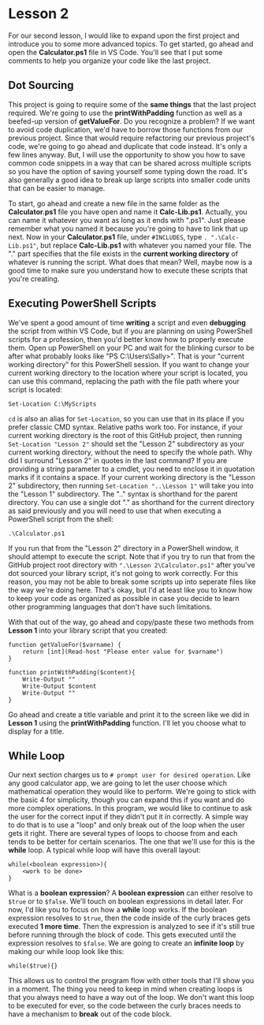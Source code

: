 # Lesson 2

For our second lesson, I would like to expand upon the first project and introduce you to some more advanced topics. To get started, go ahead and open the **Calculator.ps1** file in VS Code. You'll see that I put some comments to help you organize your code like the last project. 

## Dot Sourcing

This project is going to require some of the **same things** that the last project required. We're going to use the **printWithPadding** function as well as a beefed-up version of **getValueFor**. Do you recognize a problem? If we want to avoid code duplication, we'd have to borrow those functions from our previous project. Since that would require refactoring our previous project's code, we're going to go ahead and duplicate that code instead. It's only a few lines anyway. But, I will use the opportunity to show you how to save common code snippets in a way that can be shared across multiple scripts so you have the option of saving yourself some typing down the road. It's also generally a good idea to break up large scripts into smaller code units that can be easier to manage. 

To start, go ahead and create a new file in the same folder as the **Calculator.ps1** file you have open and name it **Calc-Lib.ps1**. Actually, you can name it whatever you want as long as it ends with ".ps1". Just please remember what you named it because you're going to have to link that up next. Now in your **Calculator.ps1** file, under `#INCLUDES`, type `. ".\Calc-Lib.ps1"`, but replace **Calc-Lib.ps1** with whatever you named your file. The ".\" part specifies that the file exists in the **current working directory** of whatever is running the script. What does that mean? Well, maybe now is a good time to make sure you understand how to execute these scripts that you're creating.

## Executing PowerShell Scripts

We've spent a good amount of time **writing** a script and even **debugging** the script from within VS Code, but if you are planning on using PowerShell scripts for a profession, then you'd better know how to properly execute them. Open up PowerShell on your PC and wait for the blinking cursor to be after what probably looks like "PS C:\Users\Sally>". That is your "current working directory" for this PowerShell session. If you want to change your current working directory to the location where your script is located, you can use this command, replacing the path with the file path where your script is located:

```
Set-Location C:\MyScripts
```

`cd` is also an alias for `Set-Location`, so you can use that in its place if you prefer classic CMD syntax. Relative paths work too. For instance, if your current working directory is the root of this GitHub project, then running `Set-Location "Lesson 2"` should set the "Lesson 2" subdirectory as your current working directory, without the need to specify the whole path. Why did I surround "Lesson 2" in quotes in the last command? If you are providing a string parameter to a cmdlet, you need to enclose it in quotation marks if it contains a space. If your current working directory is the "Lesson 2" subdirectory, then running `Set-Location "..\Lesson 1"` will take you into the "Lesson 1" subdirectory. The ".." syntax is shorthand for the parent directory. You can use a single dot "." as shorthand for the current directory as said previously and you will need to use that when executing a PowerShell script from the shell:

```
.\Calculator.ps1
```

If you run that from the "Lesson 2" directory in a PowerShell window, it should attempt to execute the script. Note that if you try to run that from the GitHub project root directory with `".\Lesson 2\Calculator.ps1"` after you've dot sourced your library script, it's not going to work correctly. For this reason, you may not be able to break some scripts up into seperate files like the way we're doing here. That's okay, but I'd at least like you to know how to keep your code as organized as possible in case you decide to learn other programming languages that don't have such limitations.

With that out of the way, go ahead and copy/paste these two methods from **Lesson 1** into your library script that you created:

```
function getValueFor($varname) {
    return [int](Read-host "Please enter value for $varname")
}

function printWithPadding($content){
    Write-Output ""
    Write-Output $content
    Write-Output ""
}
```

Go ahead and create a title variable and print it to the screen like we did in **Lesson 1** using the **printWithPadding** function. I'll let you choose what to display for a title.

## While Loop

Our next section charges us to `# prompt user for desired operation`. Like any good calculator app, we are going to let the user choose which mathematical operation they would like to perform. We're going to stick with the basic 4 for simplicity, though you can expand this if you want and do more complex operations. In this program, we would like to continue to ask the user for the correct input if they didn't put it in correctly. A simple way to do that is to use a "loop" and only break out of the loop when the user gets it right. There are several types of loops to choose from and each tends to be better for certain scenarios. The one that we'll use for this is the **while** loop. A typical while loop will have this overall layout:

```
while(<boolean expression>){
    <work to be done>
}
```

What is a **boolean expression**? A **boolean expression** can either resolve to `$true` or to `$false`. We'll touch on boolean expressions in detail later. For now, I'd like you to focus on how a **while** loop works. If the boolean expression resolves to `$true`, then the code inside of the curly braces gets executed **1 more time**. Then the expression is analyzed to see if it's still true before running through the block of code. This gets executed until the expression resolves to `$false`. We are going to create an **infinite loop** by making our while loop look like this:

```
while($true){}
```

This allows us to control the program flow with other tools that I'll show you in a moment. The thing you need to keep in mind when creating loops is that you always need to have a way out of the loop. We don't want this loop to be executed for ever, so the code between the curly braces needs to have a mechanism to **break** out of the code block.